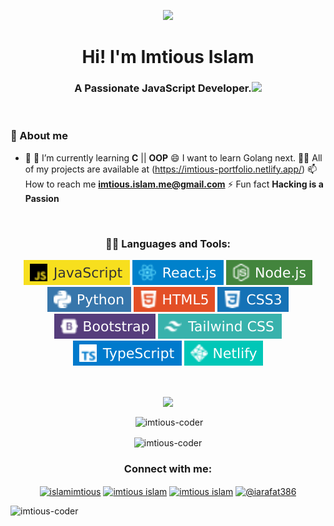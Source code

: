 <p align="center"><img src="https://i.ibb.co/S605nJJ/image.jpg" width="350">
</p>

<h1 align="center">Hi! I'm Imtious Islam</h1>
<h3 align="center">A Passionate JavaScript Developer.<img src="https://media.giphy.com/media/hvRJCLFzcasrR4ia7z/giphy.gif" width="28"></h3>


<br>


### 📖 About me
- 🔭 🌱 I’m currently learning **C** || **OOP** 😄 I want to learn Golang next. 👨‍💻 All of my projects are available at (https://imtious-portfolio.netlify.app/) 📫 How to reach me **imtious.islam.me@gmail.com** ⚡ Fun fact **Hacking is a Passion**

</br>



<h3 align="center">👨‍💻 Languages and Tools:</h3>

<p align="center">
<img src="JavaScript-F7DF1E.svg">
<img src="React.svg">
<img src="Node.svg">
<img src="Python-3776AB.svg">
<img src="HTML5-E34F26.svg">
<img src="CSS3-1572B6.svg">
<img src="Bootstrap-563D7C.svg">
<img src="Tailwind_CSS-38B2AC.svg">
<img src="TypeScript-007ACC.svg">
<img src="Netlify-00C7B7.svg">
<br />
  
</p>
  
</hr>
</br>

<p align="center">
<img align="center" src="https://github-readme-stats.vercel.app/api/top-langs/?username=imtious-coder&card_width=550&&show_icons=true&title_color=ffffff&icon_color=bb2acf&text_color=daf7dc&bg_color=151515"> </p>
<p align="center">&nbsp;<img align="center" src="https://github-readme-stats.vercel.app/api?username=imtious-coder&show_icons=true&locale=en" alt="imtious-coder" /></p>
<p align="center"><img align="center" src="https://github-readme-streak-stats.herokuapp.com/?user=imtious-coder&" alt="imtious-coder" /></p>

<h3 align="center">Connect with me:</h3>
<p align="center">
<a href="https://twitter.com/islamimtious" target="blank"><img align="center" src="https://cdn.jsdelivr.net/npm/simple-icons@3.0.1/icons/twitter.svg" alt="islamimtious" height="30" width="40" /></a>
<a href="https://linkedin.com/in/imtious islam" target="blank"><img align="center" src="https://cdn.jsdelivr.net/npm/simple-icons@3.0.1/icons/linkedin.svg" alt="imtious islam" height="30" width="40" /></a>
<a href="https://fb.com/imtious islam" target="blank"><img align="center" src="https://cdn.jsdelivr.net/npm/simple-icons@3.0.1/icons/facebook.svg" alt="imtious islam" height="30" width="40" /></a>
<a href="https://www.hackerrank.com/@iarafat386" target="blank"><img align="center" src="https://cdn.jsdelivr.net/npm/simple-icons@3.0.1/icons/hackerrank.svg" alt="@iarafat386" height="30" width="40" /></a>
</p>


<p align="left"> <img src="https://komarev.com/ghpvc/?username=imtious-coder&label=Profile%20views&color=0e75b6&style=flat" alt="imtious-coder" /> </p>

</br>


